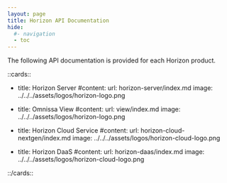 ```yaml
---
layout: page
title: Horizon API Documentation
hide:
  #- navigation
  - toc
---
```


The following API documentation is provided for each Horizon product.

::cards::

- title: Horizon Server
  #content:
  url: horizon-server/index.md
  image: ../../../assets/logos/horizon-logo.png

- title: Omnissa View
  #content:
  url: view/index.md
  image: ../../../assets/logos/horizon-logo.png

- title: Horizon Cloud Service
  #content:
  url: horizon-cloud-nextgen/index.md
  image: ../../../assets/logos/horizon-cloud-logo.png

- title: Horizon DaaS
  #content:
  url: horizon-daas/index.md
  image: ../../../assets/logos/horizon-cloud-logo.png

::/cards::
